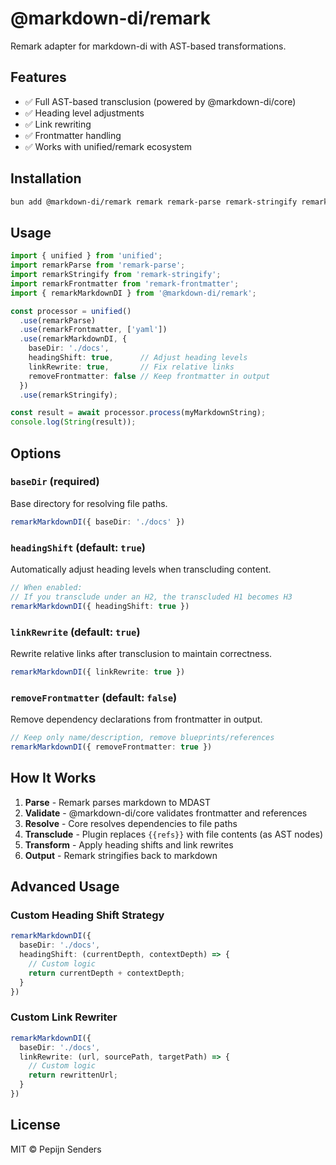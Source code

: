 # @markdown-di/remark

Remark adapter for markdown-di with AST-based transformations.

## Features

- ✅ Full AST-based transclusion (powered by @markdown-di/core)
- ✅ Heading level adjustments
- ✅ Link rewriting
- ✅ Frontmatter handling
- ✅ Works with unified/remark ecosystem

## Installation

```bash
bun add @markdown-di/remark remark remark-parse remark-stringify remark-frontmatter
```

## Usage

```typescript
import { unified } from 'unified';
import remarkParse from 'remark-parse';
import remarkStringify from 'remark-stringify';
import remarkFrontmatter from 'remark-frontmatter';
import { remarkMarkdownDI } from '@markdown-di/remark';

const processor = unified()
  .use(remarkParse)
  .use(remarkFrontmatter, ['yaml'])
  .use(remarkMarkdownDI, {
    baseDir: './docs',
    headingShift: true,      // Adjust heading levels
    linkRewrite: true,       // Fix relative links
    removeFrontmatter: false // Keep frontmatter in output
  })
  .use(remarkStringify);

const result = await processor.process(myMarkdownString);
console.log(String(result));
```

## Options

### `baseDir` (required)

Base directory for resolving file paths.

```typescript
remarkMarkdownDI({ baseDir: './docs' })
```

### `headingShift` (default: `true`)

Automatically adjust heading levels when transcluding content.

```typescript
// When enabled:
// If you transclude under an H2, the transcluded H1 becomes H3
remarkMarkdownDI({ headingShift: true })
```

### `linkRewrite` (default: `true`)

Rewrite relative links after transclusion to maintain correctness.

```typescript
remarkMarkdownDI({ linkRewrite: true })
```

### `removeFrontmatter` (default: `false`)

Remove dependency declarations from frontmatter in output.

```typescript
// Keep only name/description, remove blueprints/references
remarkMarkdownDI({ removeFrontmatter: true })
```

## How It Works

1. **Parse** - Remark parses markdown to MDAST
2. **Validate** - @markdown-di/core validates frontmatter and references
3. **Resolve** - Core resolves dependencies to file paths
4. **Transclude** - Plugin replaces `{{refs}}` with file contents (as AST nodes)
5. **Transform** - Apply heading shifts and link rewrites
6. **Output** - Remark stringifies back to markdown

## Advanced Usage

### Custom Heading Shift Strategy

```typescript
remarkMarkdownDI({
  baseDir: './docs',
  headingShift: (currentDepth, contextDepth) => {
    // Custom logic
    return currentDepth + contextDepth;
  }
})
```

### Custom Link Rewriter

```typescript
remarkMarkdownDI({
  baseDir: './docs',
  linkRewrite: (url, sourcePath, targetPath) => {
    // Custom logic
    return rewrittenUrl;
  }
})
```

## License

MIT © Pepijn Senders
